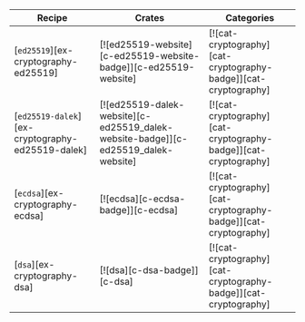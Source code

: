 | Recipe | Crates | Categories |
|--------|--------|------------|
| [`ed25519`][ex-cryptography-ed25519] | [![ed25519-website][c-ed25519-website-badge]][c-ed25519-website] | [![cat-cryptography][cat-cryptography-badge]][cat-cryptography] |
| [`ed25519-dalek`][ex-cryptography-ed25519-dalek] | [![ed25519-dalek-website][c-ed25519_dalek-website-badge]][c-ed25519_dalek-website] | [![cat-cryptography][cat-cryptography-badge]][cat-cryptography] |
| [`ecdsa`][ex-cryptography-ecdsa] | [![ecdsa][c-ecdsa-badge]][c-ecdsa] | [![cat-cryptography][cat-cryptography-badge]][cat-cryptography] |
| [`dsa`][ex-cryptography-dsa] | [![dsa][c-dsa-badge]][c-dsa] | [![cat-cryptography][cat-cryptography-badge]][cat-cryptography] |
